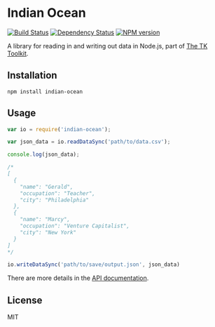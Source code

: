 Indian Ocean
============

[![Build Status](https://secure.travis-ci.org/mhkeller/indian-ocean.png?branch=master)](http://travis-ci.org/mhkeller/indian-ocean) [![Dependency Status](https://gemnasium.com/mhkeller/indian-ocean.png)](https://gemnasium.com/mhkeller/indian-ocean) [![NPM version](https://badge.fury.io/js/indian-ocean.png)](http://badge.fury.io/js/indian-ocean)

A library for reading in and writing out data in Node.js, part of [The TK Toolkit](https://github.com/mhkeller/tktk).

Installation
------------

````
npm install indian-ocean
````

Usage
-----

````js
var io = require('indian-ocean');

var json_data = io.readDataSync('path/to/data.csv');

console.log(json_data);

/*
[
  {
    "name": "Gerald",
    "occupation": "Teacher",
    "city": "Philadelphia"
  },
  {
    "name": "Marcy",
    "occupation": "Venture Capitalist",
    "city": "New York"
  }
]
*/

io.writeDataSync('path/to/save/output.json', json_data)
````

There are more details in the [API
documentation](http://mhkeller.github.io/indian-ocean/docs/).

License
-------

MIT 
